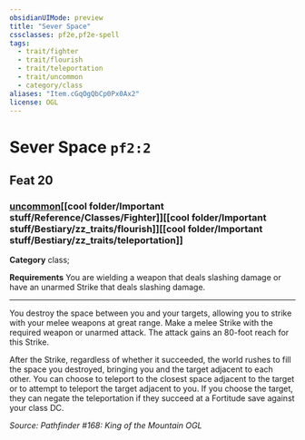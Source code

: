 ```yaml
---
obsidianUIMode: preview
title: "Sever Space"
cssclasses: pf2e,pf2e-spell
tags:
  - trait/fighter
  - trait/flourish
  - trait/teleportation
  - trait/uncommon
  - category/class
aliases: "Item.cGqOgQbCp0Px0Ax2"
license: OGL
---
```

# Sever Space `pf2:2`
## Feat 20
### [uncommon](cool%20folder/Important%20stuff/Bestiary/zz_traits/uncommon.md "Uncommon Rarity Trait")[[cool folder/Important stuff/Reference/Classes/Fighter]][[cool folder/Important stuff/Bestiary/zz_traits/flourish]][[cool folder/Important stuff/Bestiary/zz_traits/teleportation]]

**Category** class; 




**Requirements** You are wielding a weapon that deals slashing damage or have an unarmed Strike that deals slashing damage.

* * *

You destroy the space between you and your targets, allowing you to strike with your melee weapons at great range. Make a melee Strike with the required weapon or unarmed attack. The attack gains an 80-foot reach for this Strike.

After the Strike, regardless of whether it succeeded, the world rushes to fill the space you destroyed, bringing you and the target adjacent to each other. You can choose to teleport to the closest space adjacent to the target or to attempt to teleport the target adjacent to you. If you choose the target, they can negate the teleportation if they succeed at a Fortitude save against your class DC.

*Source: Pathfinder #168: King of the Mountain*
*OGL*